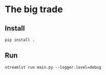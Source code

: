 # The big trade

## Install
```shellscript
pip install .
```

## Run
```shellscript
streamlit run main.py --logger.level=debug
```
